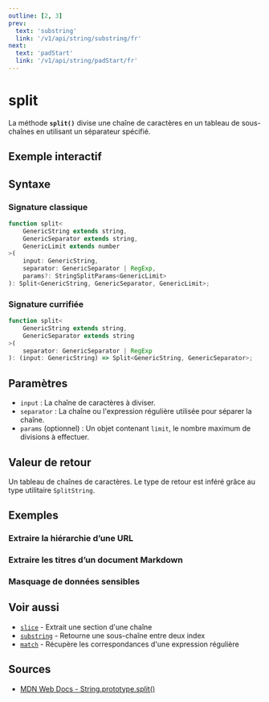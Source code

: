 ```yaml
---
outline: [2, 3]
prev:
  text: 'substring'
  link: '/v1/api/string/substring/fr'
next:
  text: 'padStart'
  link: '/v1/api/string/padStart/fr'
---
```


# split

La méthode **`split()`** divise une chaîne de caractères en un tableau de sous-chaînes en utilisant un séparateur spécifié.

## Exemple interactif

<MonacoTSEditor
  src="/v1/api/string/split/examples/tryout.doc.ts"
  majorVersion="v1"
  height="200px"
/>

## Syntaxe

### Signature classique

```typescript
function split<
	GenericString extends string, 
	GenericSeparator extends string, 
	GenericLimit extends number
>(
	input: GenericString, 
	separator: GenericSeparator | RegExp, 
	params?: StringSplitParams<GenericLimit>
): Split<GenericString, GenericSeparator, GenericLimit>;
```

### Signature currifiée

```typescript
function split<
	GenericString extends string, 
	GenericSeparator extends string
>(
	separator: GenericSeparator | RegExp
): (input: GenericString) => Split<GenericString, GenericSeparator>;
```

## Paramètres

- `input` : La chaîne de caractères à diviser.
- `separator` : La chaîne ou l'expression régulière utilisée pour séparer la chaîne.
- `params` (optionnel) : Un objet contenant `limit`, le nombre maximum de divisions à effectuer.

## Valeur de retour

Un tableau de chaînes de caractères. Le type de retour est inféré grâce au type utilitaire `SplitString`.

## Exemples

### Extraire la hiérarchie d’une URL

<MonacoTSEditor
  src="/v1/api/string/split/examples/splitUrl.doc.ts"
  majorVersion="v1"
  height="250px"
/>

### Extraire les titres d’un document Markdown

<MonacoTSEditor
  src="/v1/api/string/split/examples/splitMarkdownTitles.doc.ts"
  majorVersion="v1"
  height="1700px"
/>

### Masquage de données sensibles

<MonacoTSEditor
  	src="/v1/api/string/substring/examples/maskSensitiveData.doc.ts"
  	majorVersion="v1"
	height="600px"
/>

## Voir aussi

- [`slice`](/v1/api/string/slice/fr) - Extrait une section d'une chaîne
- [`substring`](/v1/api/string/substring/fr) - Retourne une sous-chaîne entre deux index
- [`match`](/v1/api/string/match/fr) - Récupère les correspondances d'une expression régulière

## Sources

- [MDN Web Docs - String.prototype.split()](https://developer.mozilla.org/fr-FR/docs/Web/JavaScript/Reference/Global_Objects/String/split)
